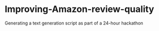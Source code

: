 # Improving-Amazon-review-quality
Generating a text generation script as part of a 24-hour hackathon

